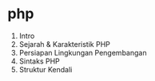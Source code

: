 # php

1. Intro
2. Sejarah & Karakteristik PHP
3. Persiapan Lingkungan Pengembangan
4. Sintaks PHP
5. Struktur Kendali
